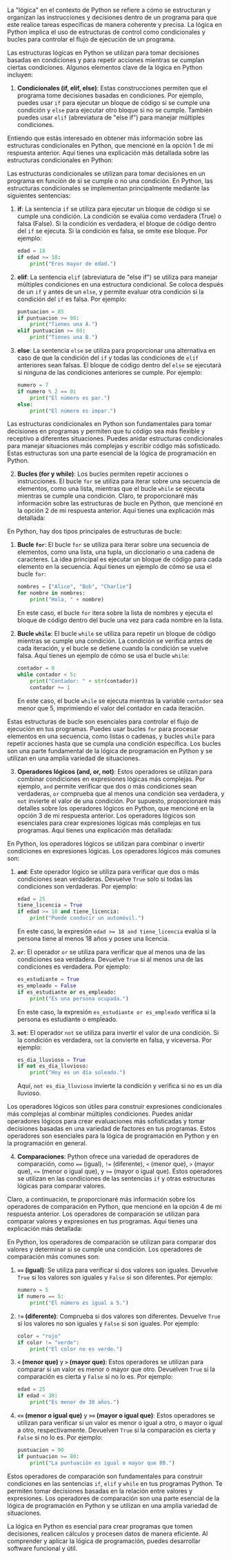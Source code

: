 La "lógica" en el contexto de Python se refiere a cómo se estructuran y organizan las instrucciones y decisiones dentro de un programa para que este realice tareas específicas de manera coherente y precisa. La lógica en Python implica el uso de estructuras de control como condicionales y bucles para controlar el flujo de ejecución de un programa.

Las estructuras lógicas en Python se utilizan para tomar decisiones basadas en condiciones y para repetir acciones mientras se cumplan ciertas condiciones. Algunos elementos clave de la lógica en Python incluyen:

1. **Condicionales (if, elif, else)**: Estas construcciones permiten que el programa tome decisiones basadas en condiciones. Por ejemplo, puedes usar `if` para ejecutar un bloque de código si se cumple una condición y `else` para ejecutar otro bloque si no se cumple. También puedes usar `elif` (abreviatura de "else if") para manejar múltiples condiciones.

Entiendo que estás interesado en obtener más información sobre las estructuras condicionales en Python, que mencioné en la opción 1 de mi respuesta anterior. Aquí tienes una explicación más detallada sobre las estructuras condicionales en Python:

Las estructuras condicionales se utilizan para tomar decisiones en un programa en función de si se cumple o no una condición. En Python, las estructuras condicionales se implementan principalmente mediante las siguientes sentencias:

1. **if**: La sentencia `if` se utiliza para ejecutar un bloque de código si se cumple una condición. La condición se evalúa como verdadera (True) o falsa (False). Si la condición es verdadera, el bloque de código dentro del `if` se ejecuta. Si la condición es falsa, se omite ese bloque. Por ejemplo:

   ```python
   edad = 18
   if edad >= 18:
       print("Eres mayor de edad.")
   ```

2. **elif**: La sentencia `elif` (abreviatura de "else if") se utiliza para manejar múltiples condiciones en una estructura condicional. Se coloca después de un `if` y antes de un `else`, y permite evaluar otra condición si la condición del `if` es falsa. Por ejemplo:

   ```python
   puntuacion = 85
   if puntuacion >= 90:
       print("Tienes una A.")
   elif puntuacion >= 80:
       print("Tienes una B.")
   ```

3. **else**: La sentencia `else` se utiliza para proporcionar una alternativa en caso de que la condición del `if` y todas las condiciones de `elif` anteriores sean falsas. El bloque de código dentro del `else` se ejecutará si ninguna de las condiciones anteriores se cumple. Por ejemplo:

   ```python
   numero = 7
   if numero % 2 == 0:
       print("El número es par.")
   else:
       print("El número es impar.")
   ```

Las estructuras condicionales en Python son fundamentales para tomar decisiones en programas y permiten que tu código sea más flexible y receptivo a diferentes situaciones. Puedes anidar estructuras condicionales para manejar situaciones más complejas y escribir código más sofisticado. Estas estructuras son una parte esencial de la lógica de programación en Python.


2. **Bucles (for y while)**: Los bucles permiten repetir acciones o instrucciones. El bucle `for` se utiliza para iterar sobre una secuencia de elementos, como una lista, mientras que el bucle `while` se ejecuta mientras se cumple una condición.
Claro, te proporcionaré más información sobre las estructuras de bucle en Python, que mencioné en la opción 2 de mi respuesta anterior. Aquí tienes una explicación más detallada:

En Python, hay dos tipos principales de estructuras de bucle:

1. **Bucle `for`**: El bucle `for` se utiliza para iterar sobre una secuencia de elementos, como una lista, una tupla, un diccionario o una cadena de caracteres. La idea principal es ejecutar un bloque de código para cada elemento en la secuencia. Aquí tienes un ejemplo de cómo se usa el bucle `for`:

   ```python
   nombres = ["Alice", "Bob", "Charlie"]
   for nombre in nombres:
       print("Hola, " + nombre)
   ```

   En este caso, el bucle `for` itera sobre la lista de nombres y ejecuta el bloque de código dentro del bucle una vez para cada nombre en la lista.

2. **Bucle `while`**: El bucle `while` se utiliza para repetir un bloque de código mientras se cumple una condición. La condición se verifica antes de cada iteración, y el bucle se detiene cuando la condición se vuelve falsa. Aquí tienes un ejemplo de cómo se usa el bucle `while`:

   ```python
   contador = 0
   while contador < 5:
       print("Contador: " + str(contador))
       contador += 1
   ```

   En este caso, el bucle `while` se ejecuta mientras la variable `contador` sea menor que 5, imprimiendo el valor del contador en cada iteración.

Estas estructuras de bucle son esenciales para controlar el flujo de ejecución en tus programas. Puedes usar bucles `for` para procesar elementos en una secuencia, como listas o cadenas, y bucles `while` para repetir acciones hasta que se cumpla una condición específica. Los bucles son una parte fundamental de la lógica de programación en Python y se utilizan en una amplia variedad de situaciones.

3. **Operadores lógicos (and, or, not)**: Estos operadores se utilizan para combinar condiciones en expresiones lógicas más complejas. Por ejemplo, `and` permite verificar que dos o más condiciones sean verdaderas, `or` comprueba que al menos una condición sea verdadera, y `not` invierte el valor de una condición.
Por supuesto, proporcionaré más detalles sobre los operadores lógicos en Python, que mencioné en la opción 3 de mi respuesta anterior. Los operadores lógicos son esenciales para crear expresiones lógicas más complejas en tus programas. Aquí tienes una explicación más detallada:

En Python, los operadores lógicos se utilizan para combinar o invertir condiciones en expresiones lógicas. Los operadores lógicos más comunes son:

1. **`and`**: Este operador lógico se utiliza para verificar que dos o más condiciones sean verdaderas. Devuelve `True` solo si todas las condiciones son verdaderas. Por ejemplo:

   ```python
   edad = 25
   tiene_licencia = True
   if edad >= 18 and tiene_licencia:
       print("Puede conducir un automóvil.")
   ```

   En este caso, la expresión `edad >= 18 and tiene_licencia` evalúa si la persona tiene al menos 18 años y posee una licencia.

2. **`or`**: El operador `or` se utiliza para verificar que al menos una de las condiciones sea verdadera. Devuelve `True` si al menos una de las condiciones es verdadera. Por ejemplo:

   ```python
   es_estudiante = True
   es_empleado = False
   if es_estudiante or es_empleado:
       print("Es una persona ocupada.")
   ```

   En este caso, la expresión `es_estudiante or es_empleado` verifica si la persona es estudiante o empleado.

3. **`not`**: El operador `not` se utiliza para invertir el valor de una condición. Si la condición es verdadera, `not` la convierte en falsa, y viceversa. Por ejemplo:

   ```python
   es_dia_lluvioso = True
   if not es_dia_lluvioso:
       print("Hoy es un día soleado.")
   ```

   Aquí, `not es_dia_lluvioso` invierte la condición y verifica si no es un día lluvioso.

Los operadores lógicos son útiles para construir expresiones condicionales más complejas al combinar múltiples condiciones. Puedes anidar operadores lógicos para crear evaluaciones más sofisticadas y tomar decisiones basadas en una variedad de factores en tus programas. Estos operadores son esenciales para la lógica de programación en Python y en la programación en general.

4. **Comparaciones**: Python ofrece una variedad de operadores de comparación, como `==` (igual), `!=` (diferente), `<` (menor que), `>` (mayor que), `<=` (menor o igual que), y `>=` (mayor o igual que). Estos operadores se utilizan en las condiciones de las sentencias `if` y otras estructuras lógicas para comparar valores.

Claro, a continuación, te proporcionaré más información sobre los operadores de comparación en Python, que mencioné en la opción 4 de mi respuesta anterior. Los operadores de comparación se utilizan para comparar valores y expresiones en tus programas. Aquí tienes una explicación más detallada:

En Python, los operadores de comparación se utilizan para comparar dos valores y determinar si se cumple una condición. Los operadores de comparación más comunes son:

1. **`==` (igual)**: Se utiliza para verificar si dos valores son iguales. Devuelve `True` si los valores son iguales y `False` si son diferentes. Por ejemplo:

   ```python
   numero = 5
   if numero == 5:
       print("El número es igual a 5.")
   ```

2. **`!=` (diferente)**: Comprueba si dos valores son diferentes. Devuelve `True` si los valores no son iguales y `False` si son iguales. Por ejemplo:

   ```python
   color = "rojo"
   if color != "verde":
       print("El color no es verde.")
   ```

3. **`<` (menor que)** y **`>` (mayor que)**: Estos operadores se utilizan para comparar si un valor es menor o mayor que otro. Devuelven `True` si la comparación es cierta y `False` si no lo es. Por ejemplo:

   ```python
   edad = 25
   if edad < 30:
       print("Es menor de 30 años.")
   ```

4. **`<=` (menor o igual que)** y **`>=` (mayor o igual que)**: Estos operadores se utilizan para verificar si un valor es menor o igual a otro, o mayor o igual a otro, respectivamente. Devuelven `True` si la comparación es cierta y `False` si no lo es. Por ejemplo:

   ```python
   puntuacion = 90
   if puntuacion >= 80:
       print("La puntuación es igual o mayor que 80.")
   ```

Estos operadores de comparación son fundamentales para construir condiciones en las sentencias `if`, `elif` y `while` en tus programas Python. Te permiten tomar decisiones basadas en la relación entre valores y expresiones. Los operadores de comparación son una parte esencial de la lógica de programación en Python y se utilizan en una amplia variedad de situaciones.

La lógica en Python es esencial para crear programas que tomen decisiones, realicen cálculos y procesen datos de manera eficiente. Al comprender y aplicar la lógica de programación, puedes desarrollar software funcional y útil.
